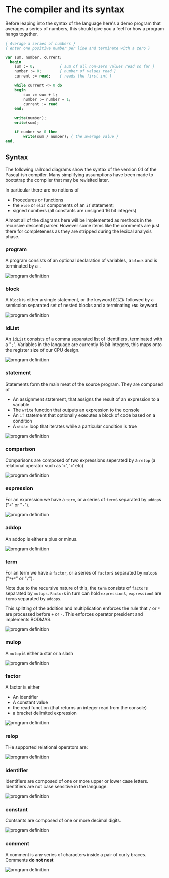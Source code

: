 # The compiler and its syntax

Before leaping into the syntax of the language here's a demo program that averages a series of numbers, this should give you a feel for how a program hangs together.

```pascal
{ Average a series of numbers }
{ enter one positive number per line and terminate with a zero }

var sum, number, current;
  begin
    sum := 0;           { sum of all non-zero values read so far }
    number := 0;        { number of values read }
    current := read;    { reads the first int }

    while current <> 0 do
    begin
        sum := sum + t;
        number := number + 1;
        current := read
    end;

    write(number);
    write(sum);

    if number <> 0 then 
        write(sum / number); { the average value }
end.

```


## Syntax

The following railroad diagrams show the syntax of the version 0.1 of the Pascal-ish compiler. Many simplifying assumptions have been made to bootstrap the compiler that may be revisited later.

In particular there are no notions of

+ Procedures or functions
+ the `else` or `elif` components of an `if` statement;
+ signed numbers (all constants are unsigned 16 bit integers) 

Almost all of the diagrams here will be implemented as methods in the recursive descent parser. However some items like the comments are just there for completeness as they are stripped during the lexical analysis phase.


### program

A program consists of an optional declaration of variables,  a  `block` and is terminated by a `.` 

![program definition](Images/program.svg)


### block

A `block` is either a single statement, or the keyword `BEGIN` followed by a semicolon separated set of nested blocks and a terminating `END` keyword.

![program definition](Images/block.svg)


### idList

An `idList` consists of a comma separated list of identifiers, terminated with a "`;`". Variables in the language are currently 16 bit integers, this maps onto the register size of our CPU design. 

![program definition](Images/idlist.svg)


### statement

Statements form the main meat of the source program. They are composed of 

+ An assignment statement, that assigns the result of an expression to a variable
+ The `write` function that outputs an expression to the console
+ An `if` statement that optionally executes a block of code based on a condition
+ A `while` loop that iterates while a particular condition is true 

![program definition](Images/statement.svg)


### comparison

Comparisons are composed of two expressions seperated by a `relop` (a relational operator such as '`>`', '`<`' etc)

![program definition](Images/comparison.svg)


### expression

For an expression we have a `term`, or a series of `term`s separated by `addop`s ("`+`" or "`-`").

![program definition](Images/expression.svg)


### addop

An addop is either a plus or minus.

![program definition](Images/addop.svg)



### term
For an term we have a `factor`, or a series of `factor`s separated by `mulop`s ("`*+*`" or "`/`"). 

Note due to the recursive nature of this, the `term` consists of `factor`s separated by `mulops`. `Factor`s in turn can hold `expression`s, `expression`s are `term`s separated by `addops`.

This splitting of the addition and multiplication  enforces the rule that `/` or `*` are processed before `+` or `-`. This enforces operator president and implements BODMAS.

![program definition](Images/term.svg)



### mulop

A `mulop` is either a star or a slash

![program definition](Images/mulop.svg)


### factor

A factor is either

+ An identifier
+ A constant value
+ the read function (that returns an integer read from the console)
+ a bracket delimited expression

![program definition](Images/factor.svg)

 
### relop

THe supported relational operators are:

![program definition](Images/relop.svg)

### identifier

Identifiers are composed of one or more upper or lower case letters. Identifiers are not case sensitive in the language.

![program definition](Images/identifier.svg)

 
### constant

Contsants are composed of one or more decimal digits.

![program definition](Images/constant.svg)

### comment

A comment is any series of characters inside a pair of curly braces. Comments **do not nest**

![program definition](Images/comment.svg)
 